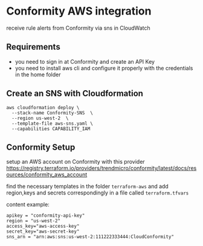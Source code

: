 # Conformity AWS integration
receive rule alerts from Conformity via sns in CloudWatch

## Requirements
* you need to sign in at Conformity and create an API Key
* you need to install aws cli and configure it properly with the credentials in the home folder


## Create an SNS with Cloudformation
```
aws cloudformation deploy \
  --stack-name Conformity-SNS  \
  --region us-west-2  \
  --template-file aws-sns.yaml \
  --capabilities CAPABILITY_IAM
```

## Conformity Setup
setup an AWS account on Conformity with this provider https://registry.terraform.io/providers/trendmicro/conformity/latest/docs/resources/conformity_aws_account

find the necessary templates in the folder `terraform-aws` and add region,keys and secrets correspondingly in a file called `terraform.tfvars`

content example:
```
apikey = "conformity-api-key"
region = "us-west-2"
access_key="aws-access-key"
secret_key="aws-secret-key"
sns_arn = "arn:aws:sns:us-west-2:111222333444:CloudConformity"
```
